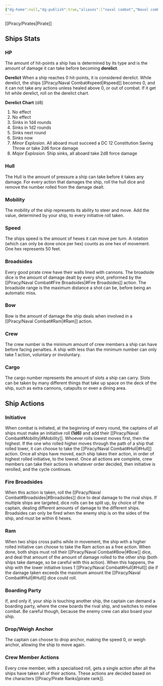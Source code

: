 ```yaml
---
{"dg-home":null,"dg-publish":true,"aliases":["naval combat","Naval combat"],"permalink":"/piracy/naval-combat/","dgPassFrontmatter":true,"created":"2025-03-31T17:47:47.531+11:00","updated":"2025-04-02T23:39:45.905+11:00"}
---
```


[[Piracy/Pirates\|Pirate]]

## Ships Stats

### HP
The amount of hit-points a ship has is determined by its type and is the amount of damage it can take before becoming **derelict**.

**Derelict**
When a ship reaches 0 hit-points, it is considered derelict. While derelict, the ships [[Piracy/Naval Combat#speed\|#speed]] becomes 0, and it can not take any actions unless healed above 0, or out of combat. If it get hit while derelict, roll on the derelict chart.

**Derelict Chart** (d8)
1. No effect
2. No effect
3. Sinks in 1d4 rounds
4. Sinks in 1d2 rounds
5. Sinks next round
6. Sinks now
7. *Minor Explosion.* All aboard must succeed a DC 12 Constitution Saving Throw or take 2d6 force damage
8. *Major Explosion.* Ship sinks, all aboard take 2d8 force damage

### Hull
The Hull is the amount of pressure a ship can take before it takes any damage. For every action that damages the ship, roll the hull dice and remove the number rolled from the damage dealt.

### Mobility
The mobility of the ship represents its ability to steer and move. Add the value, determined by your ship, to every initiative roll taken. 

### Speed
The ships speed is the amount of hexes it can move per turn. A rotation (which can only be done once per hex) counts as one hex of movement. One hex represents 50 feet.

### Broadsides
Every good pirate crew have their walls lined with cannons. The broadside dice is the amount of damage dealt by every shot, preformed by the [[Piracy/Naval Combat#Fire Broadsides\|#Fire Broadsides]] action. The broadside range is the maximum distance a shot can be, before being an automatic miss.

### Bow
Bow is the amount of damage the ship deals when involved in a [[Piracy/Naval Combat#Ram\|#Ram]] action.

### Crew
The crew number is the minimum amount of crew members a ship can have before facing penalties. A ship with less than the minimum number can only take 1 action, voluntary or involuntary.

### Cargo
The cargo number represents the amount of slots a ship can carry. Slots can be taken by many different things that take up space on the deck of the ship, such as extra cannons, catapults or even a dining area.


## Ship Actions

### Initiative
When combat is initiated, at the beginning of every round, the captains of all ships must make an initiative roll **(1d6)** and add their [[Piracy/Naval Combat#Mobility\|#Mobility]]. Whoever rolls lowest moves first, then the highest. If the one who rolled higher moves through the path of a ship that rolled lower, it can choose to take the [[Piracy/Naval Combat#Hull\|#Hull]] action. Once all ships have moved, each ship takes their action, in order of highest rolled initiative, to the lowest. Once all actions are complete, crew members can take their actions in whatever order decided, then initiative is rerolled, and the cycle continues.

### Fire Broadsides
When this action is taken, roll the [[Piracy/Naval Combat#Broadsides\|#Broadsides]] dice to deal damage to the rival ships. If multiple ships are targeted, dice rolls can be split up, by choice of the captain, dealing different amounts of damage to the different ships. Broadsides can only be fired when the enemy ship is on the sides of the ship, and must be within 6 hexes.

### Ram
When two ships cross paths while in movement, the ship with a higher rolled initiative can choose to take the Ram action as a free action. When done, both ships must roll their [[Piracy/Naval Combat#Bow\|#Bow]] dice, and deal that amount of the amount of damage rolled to the other ship (both ships take damage, so be careful with this action). When this happens, the ship with the lower initiative loses 1 [[Piracy/Naval Combat#Hull\|#Hull]] die if the damage taken exceeds the maximum amount the [[Piracy/Naval Combat#Hull\|#Hull]] dice could roll.

### Boarding Party
If, and only if, your ship is touching another ship, the captain can demand a boarding party, where the crew boards the rival ship, and switches to melee combat. Be careful though, because the enemy crew can also board your ship.

### Drop/Weigh Anchor
The captain can choose to drop anchor, making the speed 0, or weigh anchor, allowing the ship to move again.

### Crew Member Actions
Every crew member, with a specialised roll, gets a single action after all the ships have taken all of their actions. These actions are decided based on the characters [[Piracy/Pirate Ranks\|pirate rank]]. 